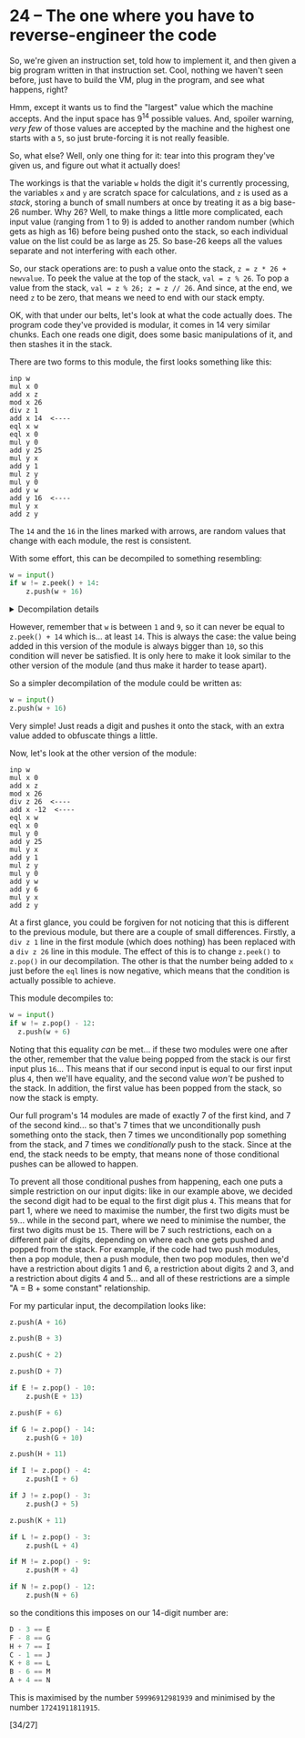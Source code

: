 # 24 &ndash; The one where you have to reverse-engineer the code
So, we're given an instruction set, told how to implement it, and then given a big program written in that instruction set. Cool, nothing we haven't seen before, just have to build the VM, plug in the program, and see what happens, right?

Hmm, except it wants us to find the "largest" value which the machine accepts. And the input space has 9<sup>14</sup> possible values. And, spoiler warning, _very few_ of those values are accepted by the machine and the highest one starts with a `5`, so just brute-forcing it is not really feasible.

So, what else? Well, only one thing for it: tear into this program they've given us, and figure out what it actually does!

The workings is that the variable `w` holds the digit it's currently processing, the variables `x` and `y` are scratch space for calculations, and `z` is used as a _stack_, storing a bunch of small numbers at once by treating it as a big base-26 number. Why 26? Well, to make things a little more complicated, each input value (ranging from 1 to 9) is added to another random number (which gets as high as 16) before being pushed onto the stack, so each individual value on the list could be as large as 25. So base-26 keeps all the values separate and not interfering with each other.

So, our stack operations are: to push a value onto the stack, `z = z * 26 + newvalue`. To peek the value at the top of the stack, `val = z % 26`. To pop a value from the stack, `val = z % 26; z = z // 26`. And since, at the end, we need `z` to be zero, that means we need to end with our stack empty.

OK, with that under our belts, let's look at what the code actually does. The program code they've provided is modular, it comes in 14 very similar chunks. Each one reads one digit, does some basic manipulations of it, and then stashes it in the stack.

There are two forms to this module, the first looks something like this:
```
inp w
mul x 0
add x z
mod x 26
div z 1
add x 14  <----
eql x w
eql x 0
mul y 0
add y 25
mul y x
add y 1
mul z y
mul y 0
add y w
add y 16  <----
mul y x
add z y
```
The `14` and the `16` in the lines marked with arrows, are random values that change with each module, the rest is consistent.

With some effort, this can be decompiled to something resembling:
```py
w = input()
if w != z.peek() + 14:
    z.push(w + 16)
```
<details>
<summary>Decompilation details</summary>

```
inp w     } w = input()
mul x 0   \
add x z    } x = z % 26, ie x = z.peek()
mod x 26  /
div z 1   } no-op, but here for symmetry with the other version of the module
add x 14  } x is now z.peek() + 14
eql x w   } x is now (w == z.peek() + 14)
eql x 0   } x is now (w != z.peek() + 14)
mul y 0   \
add y 25   } y is 26 if the inequality is true, but 1 if it's equal
mul y x    }
add y 1   /
mul z y   } This will multiply z by 26 if the inequality is true, but noop if equal
mul y 0   \
add y w    } y is (w + 16) if the inequality is true, but 0 if it's equal
add y 16   }
mul y x   /
add z y   } This will add (w + 16) to z if the inequality is true, but noop if equal
```
</details>

However, remember that `w` is between `1` and `9`, so it can never be equal to `z.peek() + 14` which is... at least `14`. This is always the case: the value being added in this version of the module is always bigger than `10`, so this condition will never be satisfied. It is only here to make it look similar to the other version of the module (and thus make it harder to tease apart).

So a simpler decompilation of the module could be written as:
```py
w = input()
z.push(w + 16)
```
Very simple! Just reads a digit and pushes it onto the stack, with an extra value added to obfuscate things a little.

Now, let's look at the other version of the module:
```
inp w
mul x 0
add x z
mod x 26
div z 26  <----
add x -12  <----
eql x w
eql x 0
mul y 0
add y 25
mul y x
add y 1
mul z y
mul y 0
add y w
add y 6
mul y x
add z y
```
At a first glance, you could be forgiven for not noticing that this is different to the previous module, but there are a couple of small differences. Firstly, a `div z 1` line in the first module (which does nothing) has been replaced with a `div z 26` line in this module. The effect of this is to change `z.peek()` to `z.pop()` in our decompilation. The other is that the number being added to `x` just before the `eql` lines is now negative, which means that the condition is actually possible to achieve.

This module decompiles to:
```py
w = input()
if w != z.pop() - 12:
  z.push(w + 6)
```
Noting that this equality _can_ be met... if these two modules were one after the other, remember that the value being popped from the stack is our first input plus `16`... This means that if our second input is equal to our first input plus `4`, then we'll have equality, and the second value _won't_ be pushed to the stack. In addition, the first value has been popped from the stack, so now the stack is empty.

Our full program's 14 modules are made of exactly 7 of the first kind, and 7 of the second kind... so that's 7 times that we unconditionally push something onto the stack, then 7 times we unconditionally pop something from the stack, and 7 times we _conditionally_ push to the stack. Since at the end, the stack needs to be empty, that means none of those conditional pushes can be allowed to happen.

To prevent all those conditional pushes from happening, each one puts a simple restriction on our input digits: like in our example above, we decided the second digit had to be equal to the first digit plus `4`. This means that for part 1, where we need to maximise the number, the first two digits must be `59`... while in the second part, where we need to minimise the number, the first two digits must be `15`. There will be 7 such restrictions, each on a different pair of digits, depending on where each one gets pushed and popped from the stack. For example, if the code had two push modules, then a pop module, then a push module, then two pop modules, then we'd have a restriction about digits 1 and 6, a restriction about digits 2 and 3, and a restriction about digits 4 and 5... and all of these restrictions are a simple "A = B + some constant" relationship.

For my particular input, the decompilation looks like:
```py
z.push(A + 16)

z.push(B + 3)

z.push(C + 2)

z.push(D + 7)

if E != z.pop() - 10:
    z.push(E + 13)

z.push(F + 6)

if G != z.pop() - 14:
    z.push(G + 10)

z.push(H + 11)

if I != z.pop() - 4:
    z.push(I + 6)

if J != z.pop() - 3:
    z.push(J + 5)

z.push(K + 11)

if L != z.pop() - 3:
    z.push(L + 4)

if M != z.pop() - 9:
    z.push(M + 4)

if N != z.pop() - 12:
    z.push(N + 6)
```
so the conditions this imposes on our 14-digit number are:
```py
D - 3 == E
F - 8 == G
H + 7 == I
C - 1 == J
K + 8 == L
B - 6 == M
A + 4 == N
```
This is maximised by the number `59996912981939` and minimised by the number `17241911811915`.

[34/27]
